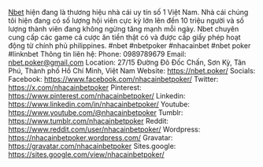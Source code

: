 <a href="https://nbet.poker/">Nbet</a> hiện đang là thương hiệu nhà cái uy tín số 1 Việt Nam. Nhà cái chúng tôi hiện đang có số lượng hội viên cực kỳ lớn lên đến 10 triệu người và số lượng thành viên đang không ngừng tăng mạnh mỗi ngày. Nbet chuyên cung cấp các game cá cược ăn tiền thật có và được cấp giấy phép hoạt động từ chính phủ philippines.
#nbet #nbetpoker #nhacainbet #nbet poker #linknbet
Thông tin liên hệ:
Phone: 0989789679
Email: nbet.poker@gmail.com
Location: 27/15 Đường Đô Đốc Chấn, Sơn Kỳ, Tân Phú, Thành phố Hồ Chí Minh, Việt Nam
Website: <a href="https://nbet.poker/">https://nbet.poker/</a>
Socials:
Facebook: <a href="https://www.facebook.com/nhacainbetpoker/">https://www.facebook.com/nhacainbetpoker/</a>
Twitter: <a href="https://x.com/nhacainbetpoker">https://x.com/nhacainbetpoker</a>
Pinterest: <a href="https://www.pinterest.com/nhacainbetpoker/">https://www.pinterest.com/nhacainbetpoker/</a>
Linkedin: <a href="https://www.linkedin.com/in/nhacainbetpoker/">https://www.linkedin.com/in/nhacainbetpoker/</a>
Youtube: <a href="https://www.youtube.com/@nhacainbetpoker">https://www.youtube.com/@nhacainbetpoker</a>
Tumblr: <a href="https://www.tumblr.com/nhacainbetpoker">https://www.tumblr.com/nhacainbetpoker</a>
Reddit: <a href="https://www.reddit.com/user/nhacainbetpoker/">https://www.reddit.com/user/nhacainbetpoker/</a>
Wordpress: <a href="https://nhacainbetpoker.wordpress.com/">https://nhacainbetpoker.wordpress.com/</a>
Gravatar: <a href="https://gravatar.com/nhacainbetpoker">https://gravatar.com/nhacainbetpoker</a>
Sites.google: <a href="https://sites.google.com/view/nhacainbetpoker/">https://sites.google.com/view/nhacainbetpoker/</a>